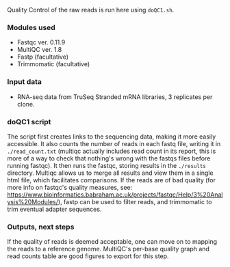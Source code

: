 Quality Control of the raw reads is run here using `doQC1.sh`. 
### Modules used
* Fastqc ver. 0.11.9
* MultiQC ver. 1.8
* Fastp (facultative)
* Trimmomatic (facultative)

### Input data
* RNA-seq data from TruSeq Stranded mRNA libraries, 3 replicates per clone.

### doQC1 script
The script first creates links to the sequencing data, making it more easily accessible. It also counts the number of reads in each fastq file, writing it in `./read_count.txt` (multiqc actually includes read count in its report, this is more of a way to check that nothing's wrong with the fastqs files before running fastqc).
It then runs the fastqc, storing results in the `./results` directory. Multiqc allows us to merge all results and view them in a single html file, which facilitates comparisons.
If the reads are of bad quality (for more info on fastqc's quality measures, see: https://www.bioinformatics.babraham.ac.uk/projects/fastqc/Help/3%20Analysis%20Modules/), fastp can be used to filter reads, and trimmomatic to trim eventual adapter sequences.

### Outputs, next steps
If the quality of reads is deemed acceptable, one can move on to mapping the reads to a reference genome.
MultiQC's per-base quality graph and read counts table are good figures to export for this step.
